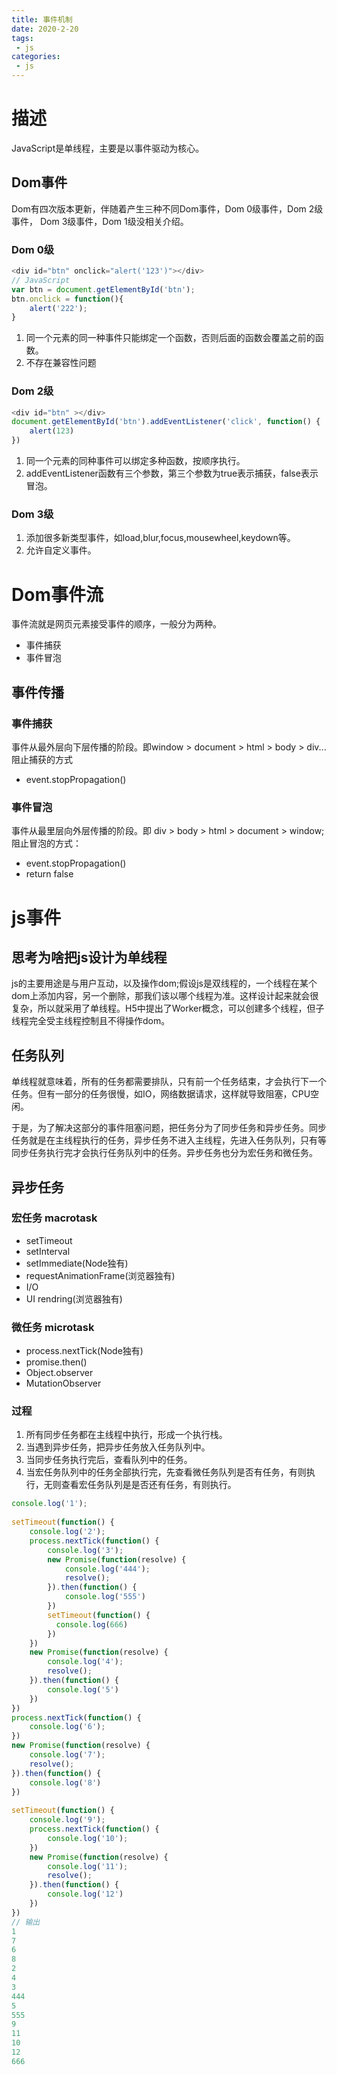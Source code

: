 ```yaml
---
title: 事件机制
date: 2020-2-20
tags:
 - js
categories: 
 - js
---
```


# 描述
JavaScript是单线程，主要是以事件驱动为核心。

## Dom事件
Dom有四次版本更新，伴随着产生三种不同Dom事件，Dom 0级事件，Dom 2级事件， Dom 3级事件，Dom 1级没相关介绍。

### Dom 0级
```js
<div id="btn" onclick="alert('123')"></div>
// JavaScript
var btn = document.getElementById('btn');
btn.onclick = function(){
    alert('222');
}
```
1. 同一个元素的同一种事件只能绑定一个函数，否则后面的函数会覆盖之前的函数。
2. 不存在兼容性问题

### Dom 2级
```js
<div id="btn" ></div>
document.getElementById('btn').addEventListener('click', function() {
    alert(123)
})
```
1. 同一个元素的同种事件可以绑定多种函数，按顺序执行。
2. addEventListener函数有三个参数，第三个参数为true表示捕获，false表示冒泡。

### Dom 3级
1. 添加很多新类型事件，如load,blur,focus,mousewheel,keydown等。
2. 允许自定义事件。

# Dom事件流
事件流就是网页元素接受事件的顺序，一般分为两种。
* 事件捕获
* 事件冒泡

## 事件传播

### 事件捕获
事件从最外层向下层传播的阶段。即window > document > html > body > div...  
阻止捕获的方式  
* event.stopPropagation()
### 事件冒泡
事件从最里层向外层传播的阶段。即 div > body > html > document > window;  
阻止冒泡的方式：
* event.stopPropagation()
* return false

# js事件
## 思考为啥把js设计为单线程
js的主要用途是与用户互动，以及操作dom;假设js是双线程的，一个线程在某个dom上添加内容，另一个删除，那我们该以哪个线程为准。这样设计起来就会很复杂，所以就采用了单线程。H5中提出了Worker概念，可以创建多个线程，但子线程完全受主线程控制且不得操作dom。

## 任务队列
单线程就意味着，所有的任务都需要排队，只有前一个任务结束，才会执行下一个任务。但有一部分的任务很慢，如IO，网络数据请求，这样就导致阻塞，CPU空闲。

于是，为了解决这部分的事件阻塞问题，把任务分为了同步任务和异步任务。同步任务就是在主线程执行的任务，异步任务不进入主线程，先进入任务队列，只有等同步任务执行完才会执行任务队列中的任务。异步任务也分为宏任务和微任务。
## 异步任务

### 宏任务 macrotask
* setTimeout
* setInterval
* setImmediate(Node独有)
* requestAnimationFrame(浏览器独有)
* I/O
* UI rendring(浏览器独有)

### 微任务 microtask
* process.nextTick(Node独有)
* promise.then()
* Object.observer
* MutationObserver

### 过程
1. 所有同步任务都在主线程中执行，形成一个执行栈。
2. 当遇到异步任务，把异步任务放入任务队列中。
3. 当同步任务执行完后，查看队列中的任务。
4. 当宏任务队列中的任务全部执行完，先查看微任务队列是否有任务，有则执行，无则查看宏任务队列是是否还有任务，有则执行。

```js
console.log('1');
 
setTimeout(function() {
    console.log('2');
    process.nextTick(function() {
        console.log('3');
        new Promise(function(resolve) {
            console.log('444');
            resolve();
        }).then(function() {
            console.log('555')
        })
        setTimeout(function() {
          console.log(666)
        })
    })
    new Promise(function(resolve) {
        console.log('4');
        resolve();
    }).then(function() {
        console.log('5')
    })
})
process.nextTick(function() {
    console.log('6');
})
new Promise(function(resolve) {
    console.log('7');
    resolve();
}).then(function() {
    console.log('8')
})
 
setTimeout(function() {
    console.log('9');
    process.nextTick(function() {
        console.log('10');
    })
    new Promise(function(resolve) {
        console.log('11');
        resolve();
    }).then(function() {
        console.log('12')
    })
})
// 输出
1
7
6
8
2
4
3
444
5
555
9
11
10
12
666
```